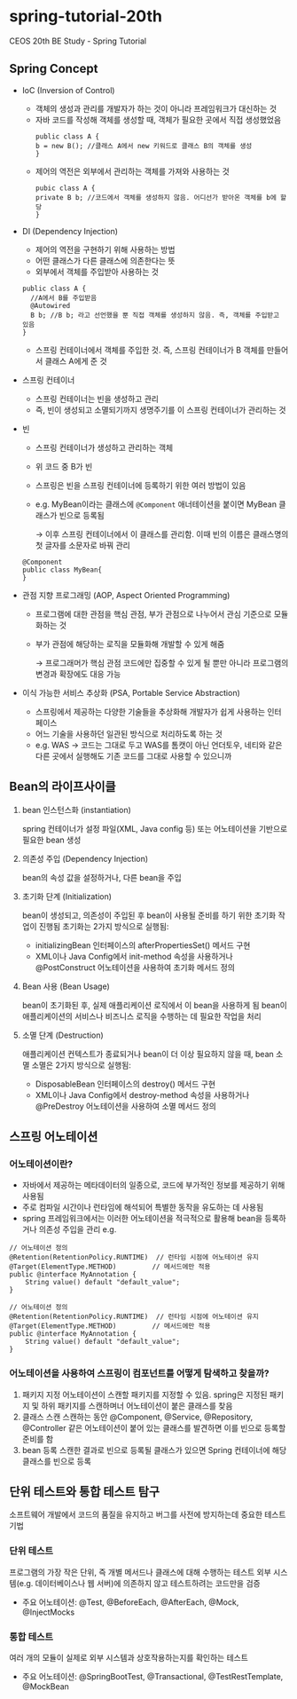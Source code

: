 # spring-tutorial-20th
CEOS 20th BE Study - Spring Tutorial

## Spring Concept

- IoC (Inversion of Control)
  
  - 객체의 생성과 관리를 개발자가 하는 것이 아니라 프레임워크가 대신하는 것
  - 자바 코드를 작성해 객체를 생성할 때, 객체가 필요한 곳에서 직접 생성했었음
    ```
    public class A {
	b = new B(); //클래스 A에서 new 키워드로 클래스 B의 객체를 생성
    }
    ```
  - 제어의 역전은 외부에서 관리하는 객체를 가져와 사용하는 것
    ```
    pubic class A {
	private B b; //코드에서 객체를 생성하지 않음. 어디선가 받아온 객체를 b에 할당
    }
    ```
    
- DI (Dependency Injection)
    
    - 제어의 역전을 구현하기 위해 사용하는 방법
    - 어떤 클래스가 다른 클래스에 의존한다는 뜻
    - 외부에서 객체를 주입받아 사용하는 것
  ```
  public class A {
	//A에서 B를 주입받음
	@Autowired
	B b; //B b; 라고 선언했을 뿐 직접 객체를 생성하지 않음. 즉, 객체를 주입받고 있음
  }
  ```
  - 스프링 컨테이너에서 객체를 주입한 것. 즉, 스프링 컨테이너가 B 객체를 만들어서 클래스 A에게 준 것
 


- 스프링 컨테이너
  - 스프링 컨테이너는 빈을 생성하고 관리
  - 즉, 빈이 생성되고 소멸되기까지 생명주기를 이 스프링 컨테이너가 관리하는 것


- 빈
  - 스프링 컨테이너가 생성하고 관리하는 객체 
  - 위 코드 중 B가 빈
  - 스프링은 빈을 스프링 컨테이너에 등록하기 위한 여러 방법이 있음
  - e.g. MyBean이라는 클래스에 `@Component` 애너테이션을 붙이면 MyBean 클래스가 빈으로 등록됨 
    
    → 이후 스프링 컨테이너에서 이 클래스를 관리함. 이때 빈의 이름은 클래스명의 첫 글자를 소문자로 바꿔 관리
  ```
  @Component
  public class MyBean{
  }
  ```

- 관점 지향 프로그래밍 (AOP, Aspect Oriented Programming)
  - 프로그램에 대한 관점을 핵심 관점, 부가 관점으로 나누어서 관심 기준으로 모듈화하는 것
 
  - 부가 관점에 해당하는 로직을 모듈화해 개발할 수 있게 해줌

    → 프로그래머가 핵심 관점 코드에만 집중할 수 있게 될 뿐만 아니라 프로그램의 변경과 확장에도 대응 가능


- 이식 가능한 서비스 추상화 (PSA, Portable Service Abstraction)
  - 스프링에서 제공하는 다양한 기술들을 추상화해 개발자가 쉽게 사용하는 인터페이스
  - 어느 기술을 사용하던 일관된 방식으로 처리하도록 하는 것
  - e.g. WAS → 코드는 그대로 두고 WAS를 톰캣이 아닌 언더토우, 네티와 같은 다른 곳에서 실행해도 기존 코드를 그대로 사용할 수 있으니까


## Bean의 라이프사이클

1. bean 인스턴스화 (instantiation)

   spring 컨테이너가 설정 파일(XML, Java config 등) 또는 어노테이션을 기반으로 필요한 bean 생성
2. 의존성 주입 (Dependency Injection)

   bean의 속성 값을 설정하거나, 다른 bean을 주입
3. 초기화 단계 (Initialization)

   bean이 생성되고, 의존성이 주입된 후 bean이 사용될 준비를 하기 위한 초기화 작업이 진행됨
   초기화는 2가지 방식으로 실행됨:
   - initializingBean 인터페이스의 afterPropertiesSet() 메서드 구현
   - XML이나 Java Config에서 init-method 속성을 사용하거나 @PostConstruct 어노테이션을 사용하여 초기화 메서드 정의
4. Bean 사용 (Bean Usage)

   bean이 초기화된 후, 실제 애플리케이션 로직에서 이 bean을 사용하게 됨
   bean이 애플리케이션의 서비스나 비즈니스 로직을 수행하는 데 필요한 작업을 처리
5. 소멸 단계 (Destruction)

   애플리케이션 컨텍스트가 종료되거나 bean이 더 이상 필요하지 않을 때, bean 소멸
   소멸은 2가지 방식으로 실행됨:
   - DisposableBean 인터페이스의 destroy() 메서드 구현
   - XML이나 Java Config에서 destroy-method 속성을 사용하거나 @PreDestroy 어노테이션을 사용하여 소멸 메서드 정의

  
## 스프링 어노테이션

### 어노테이션이란?
- 자바에서 제공하는 메타데이터의 일종으로, 코드에 부가적인 정보를 제공하기 위해 사용됨
- 주로 컴파일 시간이나 런타임에 해석되어 특별한 동작을 유도하는 데 사용됨
- spring 프레임워크에서는 이러한 어노테이션을 적극적으로 활용해 bean을 등록하거나 의존성 주입을 관리
e.g.
```
// 어노테이션 정의
@Retention(RetentionPolicy.RUNTIME)  // 런타임 시점에 어노테이션 유지
@Target(ElementType.METHOD)         // 메서드에만 적용
public @interface MyAnnotation {
    String value() default "default_value";
}

```
```
// 어노테이션 정의
@Retention(RetentionPolicy.RUNTIME)  // 런타임 시점에 어노테이션 유지
@Target(ElementType.METHOD)         // 메서드에만 적용
public @interface MyAnnotation {
    String value() default "default_value";
}

```

### 어노테이션을 사용하여 스프링이 컴포넌트를 어떻게 탐색하고 찾을까?

1. 패키지 지정
   어노테이션이 스캔할 패키지를 지정할 수 있음. spring은 지정된 패키지 및 하위 패키지를 스캔하며너 어노테이션이 붙은 클래스를 찾음
2. 클래스 스캔
    스캔하는 동안 @Component, @Service, @Repository, @Controller 같은 어노테이션이 붙어 있는 클래스를 발견하면 이를 빈으로 등록할 준비를 함
3. bean 등록
   스캔한 결과로 빈으로 등록될 클래스가 있으면 Spring 컨테이너에 해당 클래스를 빈으로 등록


## 단위 테스트와 통합 테스트 탐구

소프트웨어 개발에서 코드의 품질을 유지하고 버그를 사전에 방지하는데 중요한 테스트 기법

### 단위 테스트
프로그램의 가장 작은 단위, 즉 개별 메서드나 클래스에 대해 수행하는 테스트
외부 시스템(e.g. 데이터베이스나 웹 서버)에 의존하지 않고 테스트하려는 코드만을 검증
- 주요 어노테이션: @Test, @BeforeEach, @AfterEach, @Mock, @InjectMocks

### 통합 테스트
여러 개의 모듈이 실제로 외부 시스템과 상호작용하는지를 확인하는 테스트
- 주요 어노테이션: @SpringBootTest, @Transactional, @TestRestTemplate, @MockBean
